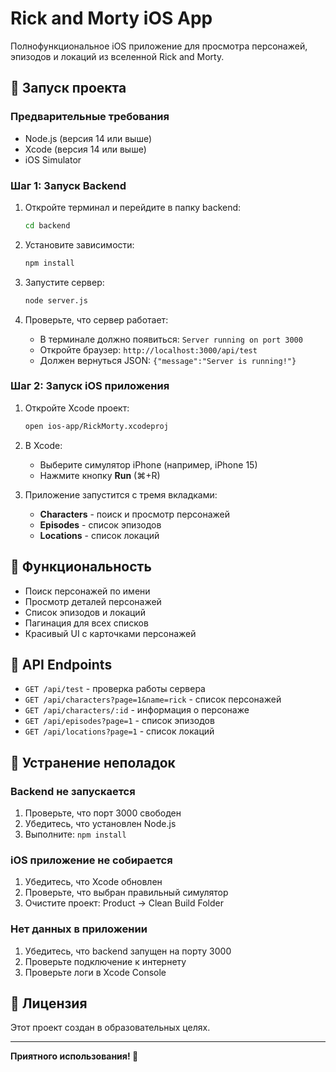 # Rick and Morty iOS App

Полнофункциональное iOS приложение для просмотра персонажей, эпизодов и локаций из вселенной Rick and Morty.

## 🚀 Запуск проекта

### Предварительные требования
- Node.js (версия 14 или выше)
- Xcode (версия 14 или выше)
- iOS Simulator

### Шаг 1: Запуск Backend

1. Откройте терминал и перейдите в папку backend:
   ```bash
   cd backend
   ```

2. Установите зависимости:
   ```bash
   npm install
   ```

3. Запустите сервер:
   ```bash
   node server.js
   ```

4. Проверьте, что сервер работает:
   - В терминале должно появиться: `Server running on port 3000`
   - Откройте браузер: `http://localhost:3000/api/test`
   - Должен вернуться JSON: `{"message":"Server is running!"}`

### Шаг 2: Запуск iOS приложения

1. Откройте Xcode проект:
   ```bash
   open ios-app/RickMorty.xcodeproj
   ```

2. В Xcode:
   - Выберите симулятор iPhone (например, iPhone 15)
   - Нажмите кнопку **Run** (⌘+R)

3. Приложение запустится с тремя вкладками:
   - **Characters** - поиск и просмотр персонажей
   - **Episodes** - список эпизодов
   - **Locations** - список локаций

## 📱 Функциональность

- Поиск персонажей по имени
- Просмотр деталей персонажей
- Список эпизодов и локаций
- Пагинация для всех списков
- Красивый UI с карточками персонажей

## 🔧 API Endpoints

- `GET /api/test` - проверка работы сервера
- `GET /api/characters?page=1&name=rick` - список персонажей
- `GET /api/characters/:id` - информация о персонаже
- `GET /api/episodes?page=1` - список эпизодов
- `GET /api/locations?page=1` - список локаций

## 🐛 Устранение неполадок

### Backend не запускается
1. Проверьте, что порт 3000 свободен
2. Убедитесь, что установлен Node.js
3. Выполните: `npm install`

### iOS приложение не собирается
1. Убедитесь, что Xcode обновлен
2. Проверьте, что выбран правильный симулятор
3. Очистите проект: Product → Clean Build Folder

### Нет данных в приложении
1. Убедитесь, что backend запущен на порту 3000
2. Проверьте подключение к интернету
3. Проверьте логи в Xcode Console

## 📄 Лицензия

Этот проект создан в образовательных целях.

---

**Приятного использования! 🚀**
